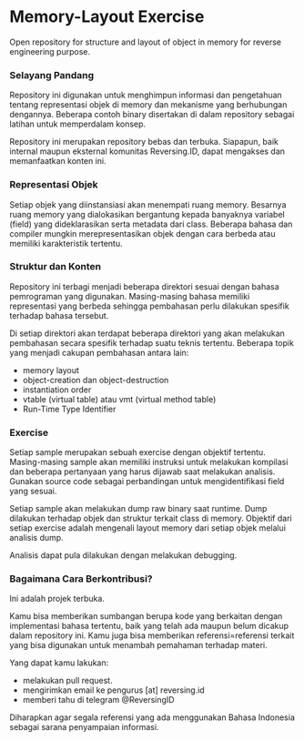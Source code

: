 # Memory-Layout Exercise

Open repository for structure and layout of object in memory for reverse engineering purpose.

### Selayang Pandang

Repository ini digunakan untuk menghimpun informasi dan pengetahuan tentang representasi objek di memory dan mekanisme yang berhubungan dengannya. Beberapa contoh binary disertakan di dalam repository sebagai latihan untuk memperdalam konsep.

Repository ini merupakan repository bebas dan terbuka. Siapapun, baik internal maupun eksternal komunitas Reversing.ID, dapat mengakses dan memanfaatkan konten ini.

### Representasi Objek

Setiap objek yang diinstansiasi akan menempati ruang memory. Besarnya ruang memory yang dialokasikan bergantung kepada banyaknya variabel (field) yang dideklarasikan serta metadata dari class. Beberapa bahasa dan compiler mungkin merepresentasikan objek dengan cara berbeda atau memiliki karakteristik tertentu.

### Struktur dan Konten 

Repository ini terbagi menjadi beberapa direktori sesuai dengan bahasa pemrograman yang digunakan. Masing-masing bahasa memiliki representasi yang berbeda sehingga pembahasan perlu dilakukan spesifik terhadap bahasa tersebut.

Di setiap direktori akan terdapat beberapa direktori yang akan melakukan pembahasan secara spesifik terhadap suatu teknis tertentu. Beberapa topik yang menjadi cakupan pembahasan antara lain:

* memory layout
* object-creation dan object-destruction
* instantiation order
* vtable (virtual table) atau vmt (virtual method table)
* Run-Time Type Identifier

### Exercise

Setiap sample merupakan sebuah exercise dengan objektif tertentu. Masing-masing sample akan memiliki instruksi untuk melakukan kompilasi dan beberapa pertanyaan yang harus dijawab saat melakukan analisis. Gunakan source code sebagai perbandingan untuk mengidentifikasi field yang sesuai.

Setiap sample akan melakukan dump raw binary saat runtime. Dump dilakukan terhadap objek dan struktur terkait class di memory. Objektif dari setiap exercise adalah mengenali layout memory dari setiap objek melalui analisis dump.

Analisis dapat pula dilakukan dengan melakukan debugging.

### Bagaimana Cara Berkontribusi?

Ini adalah projek terbuka.

Kamu bisa memberikan sumbangan berupa kode yang berkaitan dengan implementasi bahasa tertentu, baik yang telah ada maupun belum dicakup dalam repository ini. Kamu juga bisa memberikan referensi=referensi terkait yang bisa digunakan untuk menambah pemahaman terhadap materi.

Yang dapat kamu lakukan:

- melakukan pull request.
- mengirimkan email ke pengurus [at] reversing.id
- memberi tahu di telegram @ReversingID

Diharapkan agar segala referensi yang ada menggunakan Bahasa Indonesia sebagai sarana penyampaian informasi.